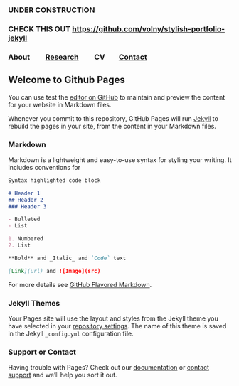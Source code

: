### UNDER CONSTRUCTION

### CHECK THIS OUT https://github.com/volny/stylish-portfolio-jekyll

### About &nbsp;&nbsp;&nbsp;     [Research](RESEARCH.md) &nbsp;&nbsp;&nbsp;     CV&nbsp;&nbsp;&nbsp;      [Contact](CONTACT.md)

## Welcome to Github Pages
You can use test the [editor on GitHub](https://github.com/Srivatsan-Srinivasan/Srivatsan-Srinivasan.github.io/edit/master/README.md) to maintain and preview the content for your website in Markdown files.

Whenever you commit to this repository, GitHub Pages will run [Jekyll](https://jekyllrb.com/) to rebuild the pages in your site, from the content in your Markdown files.

### Markdown

Markdown is a lightweight and easy-to-use syntax for styling your writing. It includes conventions for

```markdown
Syntax highlighted code block

# Header 1
## Header 2
### Header 3

- Bulleted
- List

1. Numbered
2. List

**Bold** and _Italic_ and `Code` text

[Link](url) and ![Image](src)
```

For more details see [GitHub Flavored Markdown](https://guides.github.com/features/mastering-markdown/).

### Jekyll Themes

Your Pages site will use the layout and styles from the Jekyll theme you have selected in your [repository settings](https://github.com/Srivatsan-Srinivasan/Srivatsan-Srinivasan.github.io/settings). The name of this theme is saved in the Jekyll `_config.yml` configuration file.

### Support or Contact

Having trouble with Pages? Check out our [documentation](https://help.github.com/categories/github-pages-basics/) or [contact support](https://github.com/contact) and we’ll help you sort it out.
